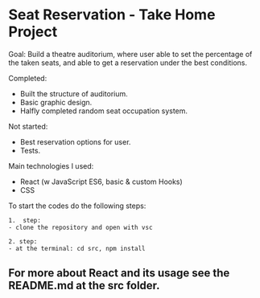# Seat Reservation - Take Home Project

Goal: Build a theatre auditorium, where user able to set the percentage of the taken seats, and able to get a reservation under the best conditions.

Completed:

- Built the structure of auditorium.
- Basic graphic design.
- Halfly completed random seat occupation system.

Not started:

- Best reservation options for user.
- Tests.

Main technologies I used:

- React (w JavaScript ES6, basic & custom Hooks)
- CSS

To start the codes do the following steps:

    1.  step:
    - clone the repository and open with vsc

    2. step:
    - at the terminal: cd src, npm install

## For more about React and its usage see the README.md at the src folder.
